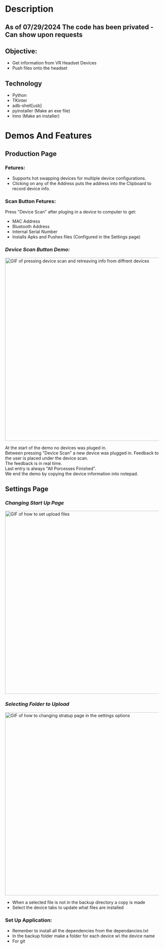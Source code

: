# Description
## As of 07/29/2024 The code has been privated - Can show upon requests

## Objective:
* Get information from VR Headset Devices 
* Push files onto the headset

## Technology
* Python
* TKinter
* adb-shell[usb]
* pyinstaller (Make an exe file)
* Inno (Make an installer)

# Demos And Features
## Production Page
### Fetures:
* Supports hot swapping devices for multiple device configurations. 
* Clicking on any of the Address puts the address into the Clipboard to record device info.
  
### Scan Button Fetures:
Press "Device Scan" after pluging in a device to computer to get:
* MAC Address 
* Bluetooth Address 
* Internal Serial Number 
* Installs Apks and Pushes files (Configured in the Settings page) 

### *Device Scan Button Demo:*  
<img src="https://github.com/user-attachments/assets/3f47916a-4329-434c-8f82-30020145fc3e" alt="GIF of pressing device scan and retreaving info from diffrent devices" width="600">

At the start of the demo no devices was pluged in. \
Between pressing "Device Scan" a new device was plugged in. 
Feedback to the user is placed under the device scan. \
The feedback is in real time. \
Last entry is always "All Porcesses Finished". \
We end the demo by copying the device information into notepad. 

## Settings Page 
### *Changing Start Up Page* 
<img src="https://github.com/user-attachments/assets/99e6762f-0c4a-45bf-a535-611c11a5f6ec" alt="GIF of how to set upload files " width="600">

### *Selecting Folder to Upload* 
<img src="https://github.com/user-attachments/assets/13b1ad74-4309-415d-bba1-49e5f76c2fde" alt="GIF of how to changing stratup page in the settings options " width="600">

* When a selected file is not in the backup directory a copy is made
* Select the device tabs to update what files are installed  
  
### Set Up Application:
* Remenber to install all the dependencies from the dependancies.txt
* In the backup folder make a folder for each device w\ the device name 
* For git

